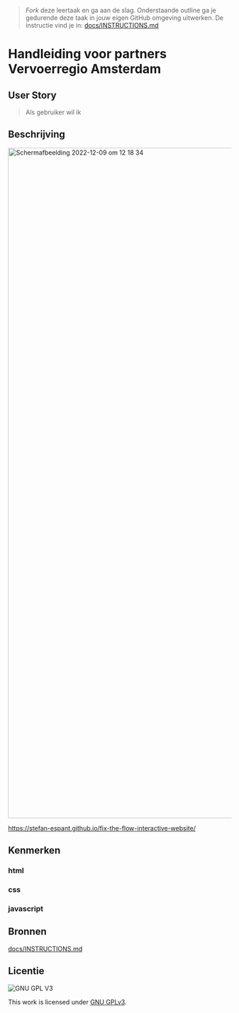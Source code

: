 > _Fork_ deze leertaak en ga aan de slag. 
Onderstaande outline ga je gedurende deze taak in jouw eigen GitHub omgeving uitwerken. 
De instructie vind je in: [docs/INSTRUCTIONS.md](docs/INSTRUCTIONS.md)

<!-- Geef je project een titel en schrijf in één zin wat het is -->
# Handleiding voor partners Vervoerregio Amsterdam

## User Story
<!-- Schrijf de user story waar je aan hebt gewerkt  -->
> Als gebruiker wil ik 

## Beschrijving
<!-- In de Beschrijving staat hoe je project er uit ziet, hoe het werkt en wat je er mee kan. -->
<!-- Voeg een mooie poster visual toe 📸 -->
<!-- Voeg een link toe naar Github Pages 🌐-->

<img width="1512" alt="Schermafbeelding 2022-12-09 om 12 18 34" src="https://user-images.githubusercontent.com/89298385/206691565-adc4f474-662a-4977-8756-2e5ac7fd0336.png">

https://stefan-espant.github.io/fix-the-flow-interactive-website/

## Kenmerken
<!-- Bij Kenmerken staat welke technieken zijn gebruikt en hoe. Wat is de HTML structuur? Wat zijn de belangrijkste dingen in CSS? Wat is er met JS gedaan en hoe? -->

### html


### css


### javascript


## Bronnen

[docs/INSTRUCTIONS.md](docs/INSTRUCTIONS.md)


## Licentie

![GNU GPL V3](https://www.gnu.org/graphics/gplv3-127x51.png)

This work is licensed under [GNU GPLv3](./LICENSE).
